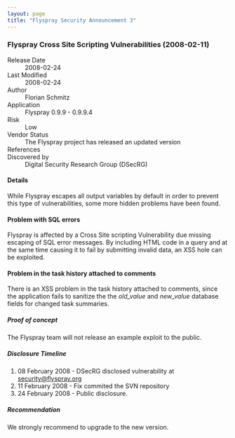 ```yaml
---
layout: page
title: "Flyspray Security Announcement 3"
---
```


### Flyspray Cross Site Scripting Vulnerabilities (2008-02-11) 
<dl class="dl-horizontal">
	<dt>Release Date</dt>
	<dd>2008-02-24</dd>
	<dt>Last Modified</dt>
	<dd>2008-02-24</dd>
	<dt>Author</dt>
	<dd>Florian Schmitz <floele at flyspray dot org></dd>
	<dt>Application</dt>
	<dd>Flyspray 0.9.9 - 0.9.9.4</dd>
	<dt>Risk</dt>
	<dd>Low</dd>
	<dt>Vendor Status</dt>
	<dd>The Flyspray project has released an updated version</dd>
	<dt>References</dt>
	<dd><http://www.flyspray.org/devel/security/fsa3></dd>
	<dt>Discovered by</dt>
	<dd>Digital Security Research Group (DSecRG)</dd>
<dl>


#### Details 


While Flyspray escapes all output variables by default in order to prevent this type of vulnerabilities, some more hidden problems have been found.

#### Problem with SQL errors 

Flyspray is affected by a Cross Site scripting Vulnerability due missing escaping of SQL error messages. By including HTML code in a query and at the same time causing it to fail by submitting invalid data, an XSS hole can be exploited.

#### Problem in the task history attached to comments 

There is an XSS problem in the task history attached to comments, since the application fails to sanitize the the *old_value* and *new_value* database fields for changed task summaries.


##### Proof of concept

The Flyspray team will not release an example exploit to the public.

##### Disclosure Timeline

  1. 08 February 2008 - DSecRG disclosed vulnerability at security@flyspray.org
  2. 11 February 2008 - Fix commited the SVN repository
  3. 24 February 2008 - Public disclosure.

##### Recommendation

We strongly recommend to upgrade to the new version.
